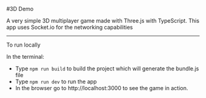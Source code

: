 #3D Demo

A very simple 3D multiplayer game made with Three.js with TypeScript.
This app uses Socket.io for the networking capabilities

--------------------
To run locally

In the terminal:
- Type `npm run build` to build the project which will generate the bundle.js file
- Type `npm run dev` to run the app
- In the browser go to http://localhost:3000 to see the game in action.
